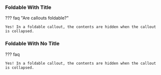 
### Foldable With Title

??? faq "Are callouts foldable?"

    Yes! In a foldable callout, the contents are hidden when the callout is collapsed.

### Foldable With No Title

??? faq

    Yes! In a foldable callout, the contents are hidden when the callout is collapsed.
